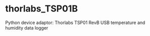 # thorlabs_TSP01B
Python device adaptor: Thorlabs TSP01 RevB USB temperature and humidity data logger
